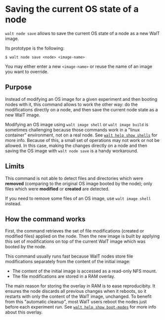 # Saving the current OS state of a node

`walt node save` allows to save the current OS state of a node as a new WalT image.

Its prototype is the following:
```
$ walt node save <node> <image-name>
```

You may either enter a new `<image-name>` or reuse the name of an image you want
to override.


## Purpose

Instead of modifying an OS image for a given experiment and then booting nodes with it,
this command allows to work the other way: do the modifications directly on a node,
and then save the current node state as a new WalT image.

Modifying an OS image using `walt image shell` or `walt image build` is sometimes
challenging because those commands work in a "linux container" environment, not on
a real node. See [`walt help show shells`](shells.md) for more info. Because of this, a small
set of operations may not work or not be allowed.
In this case, making the changes directly on a node and then saving the OS image with
`walt node save` is a handy workaround.


## Limits

This command is not able to detect files and directories which were **removed**
(comparing to the original OS image booted by the node); only files which were
**modified** or **created** are detected.

If you need to remove some files of an OS image, use `walt image shell` instead.


## How the command works

First, the command retrieves the set of file modifications (created or modified files)
applied on the node.
Then the new image is built by applying this set of modifications on top of the
current WalT image which was booted by the node.

This command usually runs fast because WalT nodes store file modifications separately
from the content of the initial image:
* The content of the initial image is accessed as a read-only NFS mount.
* The file modifications are stored in a RAM overlay.

The main reason for storing the overlay in RAM is to ease reproducibity. It ensures
the node discards all previous changes when it reboots, so it restarts with only the
content of the WalT image, unchanged.
To benefit from this "automatic cleanup", most WalT users reboot the nodes just before
each experiment run.
See [`walt help show boot-modes`](boot-modes.md) for more info about this overlay.
